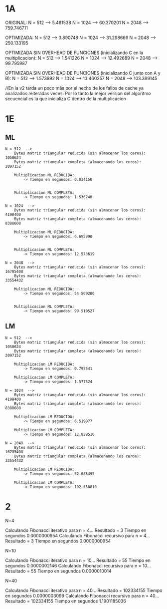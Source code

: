 # 1A

ORIGINAL: 
N = 512  --> 5.481538
N = 1024  --> 60.370201
N = 2048  --> 759.746711


OPTIMIZADA:
N = 512  --> 3.890748
N = 1024  --> 31.298666
N = 2048  --> 250.133195

OPTIMIZADA SIN OVERHEAD DE FUNCIONES (inicializando C en la multiplicacion):
N = 512 --> 1.541226
N = 1024 --> 12.492689
N = 2048 --> 99.795987

OPTIMIZADA SIN OVERHEAD DE FUNCIONES (inicializando C junto con A y B):
N = 512 --> 1.573992
N = 1024 --> 13.460257
N = 2048 --> 103.399145

//En la v2 tarda un poco màs por el hecho de los fallos de cache ya analizados reiteradas veces. Por lo tanto la mejor version
del algoritmo secuencial es la que inicializa C dentro de la multiplicacion


# 1E

## ML 

    N = 512  --> 
        Bytes matriz triangular reducida (sin almacenar los ceros): 1050624
        Bytes matriz triangular completa (almacenando los ceros):   2097152

        Multiplicacion ML REDUCIDA:
            -> Tiempo en segundos: 0.834150 


        Multiplicacion ML COMPLETA:
            -> Tiempo en segundos: 1.536240

    N = 1024  --> 
        Bytes matriz triangular reducida (sin almacenar los ceros): 4198400
        Bytes matriz triangular completa (almacenando los ceros):   8388608

        Multiplicacion ML REDUCIDA:
            -> Tiempo en segundos: 6.695990 


        Multiplicacion ML COMPLETA:
            -> Tiempo en segundos: 12.573619 

    N = 2048  --> 
        Bytes matriz triangular reducida (sin almacenar los ceros): 16785408
        Bytes matriz triangular completa (almacenando los ceros):   33554432

        Multiplicacion ML REDUCIDA:
            -> Tiempo en segundos: 54.509206 


        Multiplicacion ML COMPLETA:
            -> Tiempo en segundos: 99.510527 

## LM
    
    N = 512  --> 
        Bytes matriz triangular reducida (sin almacenar los ceros): 1050624
        Bytes matriz triangular completa (almacenando los ceros):   2097152

        Multiplicacion LM REDUCIDA: 
            -> Tiempo en segundos: 0.795541 

        Multiplicacion LM COMPLETA:
            -> Tiempo en segundos: 1.577524 
    
    N = 1024  --> 
        Bytes matriz triangular reducida (sin almacenar los ceros): 4198400
        Bytes matriz triangular completa (almacenando los ceros):   8388608

        Multiplicacion LM REDUCIDA: 
            -> Tiempo en segundos: 6.519877 

        Multiplicacion LM COMPLETA:
            -> Tiempo en segundos: 12.828516
    
    N = 2048  --> 
        Bytes matriz triangular reducida (sin almacenar los ceros): 16785408
        Bytes matriz triangular completa (almacenando los ceros):   33554432

        Multiplicacion LM REDUCIDA: 
            -> Tiempo en segundos: 52.085495 

        Multiplicacion LM COMPLETA:
            -> Tiempo en segundos: 102.558810 

# 2

N=4

Calculando Fibonacci iterativo para n = 4...
 Resultado = 3
 Tiempo en segundos 0.0000000954 
Calculando Fibonacci recursivo para n = 4...
 Resultado = 3
 Tiempo en segundos 0.0000000954 

N=10

Calculando Fibonacci iterativo para n = 10...
 Resultado = 55
 Tiempo en segundos 0.0000002146 
Calculando Fibonacci recursivo para n = 10...
 Resultado = 55
 Tiempo en segundos 0.0000010014 

N=40

Calculando Fibonacci iterativo para n = 40...
  Resultado = 102334155
  Tiempo en segundos 0.0000003099 
Calculando Fibonacci recursivo para n = 40...
  Resultado = 102334155
  Tiempo en segundos 1.1901185036 